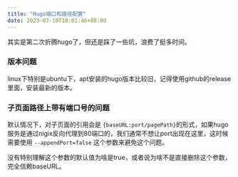 ```yaml
---
title: "Hugo端口和路径配置"
date: 2023-07-10T18:01:46+08:00
---
```


其实是第二次折腾hugo了，但还是踩了一些坑，浪费了挺多时间。

### 版本问题
linux下特别是ubuntu下，apt安装的hugo版本比较旧，记得使用github的release里面，安装最新的版本。

<!--more--> 

### 子页面路径上带有端口号的问题
默认情况下，对子页面的引用会是 ```{baseURL:port/pagePath}```的形式，如果hugo服务是通过nigix反向代理到80端口的，我们通常不想让port出现在这里，这时候需要使用 ```--appendPort=false``` 这个参数来避免这个问题。 

没有特别理解这个参数的默认值为啥是true，或者说为啥不是直接删除这个参数，完全信赖baseURL。
